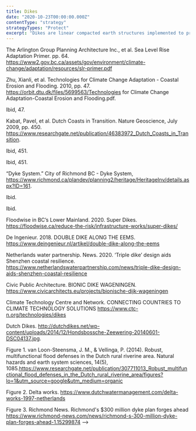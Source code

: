 ```yaml
---
title: Dikes
date: "2020-10-23T00:00:00.000Z"
contentType: "strategy"
strategyTypes: "Protect"
excerpt: "Dikes are linear compacted earth structures implemented to protect coastal areas from flooding."
---
```


<!-- Regular citations -->
[^1]:
  The Arlington Group Planning Architecture Inc., et al. Sea Level Rise Adaptation Primer. pp. 64. https://www2.gov.bc.ca/assets/gov/environment/climate-change/adaptation/resources/slr-primer.pdf  
[^2]:
  Zhu, Xianli, et al. Technologies for Climate Change Adaptation - Coastal Erosion and Flooding. 2010, pp. 47. https://orbit.dtu.dk/files/5699563/Technologies for Climate Change Adaptation-Coastal Erosion and Flooding.pdf.
[^3]:
  Ibid, 47. 
[^4]:
  Kabat, Pavel, et al. Dutch Coasts in Transition. Nature Geoscience, July 2009, pp. 450. https://www.researchgate.net/publication/46383972_Dutch_Coasts_in_Transition.
[^5]:
  Ibid, 451.
[^6]:
  Ibid, 451.
[^7]:
  “Dyke System.” City of Richmond BC - Dyke System, https://www.richmond.ca/plandev/planning2/heritage/HeritageInv/details.aspx?ID=161.  
[^8]:
  Ibid. 
[^9]:
  Ibid. 
[^10]:
  Floodwise in BC’s Lower Mainland. 2020. Super Dikes. https://floodwise.ca/reduce-the-risk/infrastructure-works/super-dikes/ 
[^11]:
  De Ingenieur. 2018. DOUBLE DIKE ALONG THE EEMS. https://www.deingenieur.nl/artikel/double-dike-along-the-eems
[^12]:
  Netherlands water partnership. News. 2020. ‘Triple dike’ design aids Shenzhen coastal resilience. https://www.netherlandswaterpartnership.com/news/triple-dike-design-aids-shenzhen-coastal-resilience
[^13]:
  Civic Public Architecture. BIONIC DIKE WAGENINGEN. https://www.civicarchitects.eu/projects/bionische-dijk-wageningen
[^14]:
  Climate Technology Centre and Network. CONNECTING COUNTRIES TO CLIMATE TECHNOLOGY SOLUTIONS https://www.ctc-n.org/technologies/dikes

<!-- Images -->

[^i1]:
  Dutch Dikes. http://dutchdikes.net/wp-content/uploads/2014/12/Hondsbossche-Zeewering-20140601-DSC04137.jpg.  
[^i2]:
  Figure 1. van Loon-Steensma, J. M., & Vellinga, P. (2014). Robust, multifunctional flood defenses in the Dutch rural riverine area. Natural hazards and earth system sciences, 14(5), 1085.https://www.researchgate.net/publication/307711013_Robust_multifunctional_flood_defenses_in_the_Dutch_rural_riverine_area/figures?lo=1&utm_source=google&utm_medium=organic  
[^i3]:
  Figure 2. Delta works. https://www.dutchwatermanagement.com/delta-works-1997-netherlands
[^i4]:
  Figure 3. Richmond News. Richmond's $300 million dyke plan forges ahead https://www.richmond-news.com/news/richmond-s-300-million-dyke-plan-forges-ahead-1.15299874  -->
